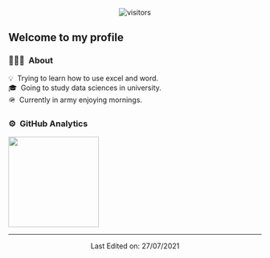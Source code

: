 <p align="center">
    <img align="center" alt="visitors" src="https://i.imgur.com/aC52KJz.png" />
</p>
  <h2 align="left">Welcome to my profile</h2>
</p>

### 👨🏻‍💻 &nbsp;About

💡 &nbsp;Trying to learn how to use excel and word.\
🎓 &nbsp;Going to study data sciences in university.\
🪖 &nbsp;Currently in army enjoying mornings.

### ⚙️ &nbsp;GitHub Analytics

<p align="left">
<a href="https://github.com/KasperiP">
  <img height="180em" src="https://github-readme-stats-eight-theta.vercel.app/api?username=KasperiP&show_icons=true&theme=dark&include_all_commits=true&count_private=true"/>
</a>
</p>



<div align="center">

------
    
Last Edited on: 27/07/2021
